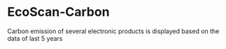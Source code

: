 # EcoScan-Carbon
Carbon emission of several electronic products is displayed based on the data of last 5 years 
